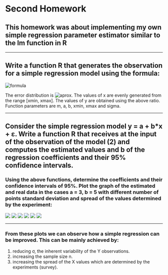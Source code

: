 # Second Homework
## This homework was about implementing my own simple regression parameter estimator similar to the lm function in R
---

## Write a function R that generates the observation for a simple regression model using the formula:
![formula](https://latex.codecogs.com/gif.latex?y_i&space;=&space;a&space;&plus;&space;b*x_i&space;&plus;&space;\varepsilon_i,&space;i&space;=&space;1,&space;...,&space;m.)

The error distribution is ![aprox](https://latex.codecogs.com/gif.latex?\varepsilon_i&space;\sim&space;N(0,&space;\sigma^2)). The values ​​of x are evenly generated from the range [xmin, xmax]. The values ​​of y are obtained using the above ratio. Function parameters are m, a, b, xmin, xmax and sigma.

---

## Consider the simple regression model y = a + b*x + ε. Write a function R that receives at the input of the observation of the model (2) and computes the estimated values and b of the regression coefficients and their 95% confidence intervals.

### Using the above functions, determine the coefficients and their confidence intervals of 95%. Plot the graph of the estimated and real data in the cases a = 3, b = 5 with different number of points standard deviation and spread of the values determined by the experiment:
![][1]
![][2]
![][3]
![][4]
![][5]
![][6]

---

### From these plots we can observe how a simple regression can be improved. This can be mainly achieved by:
1. reducing σ, the inherent variability of the Y observations.
1. increasing the sample size n.
1. increasing the spread of the X values which are determined by the experiments (survey).

[1]: regression-100--200-200-1.5.png
[2]: regression-10--5-5-1.png
[3]: regression-10000--5-5-1.png
[4]: regression-10-5-5.2-1.png
[5]: regression-10000-5-5.2-1.png
[6]: regression-10-5-5.2-0.01.png